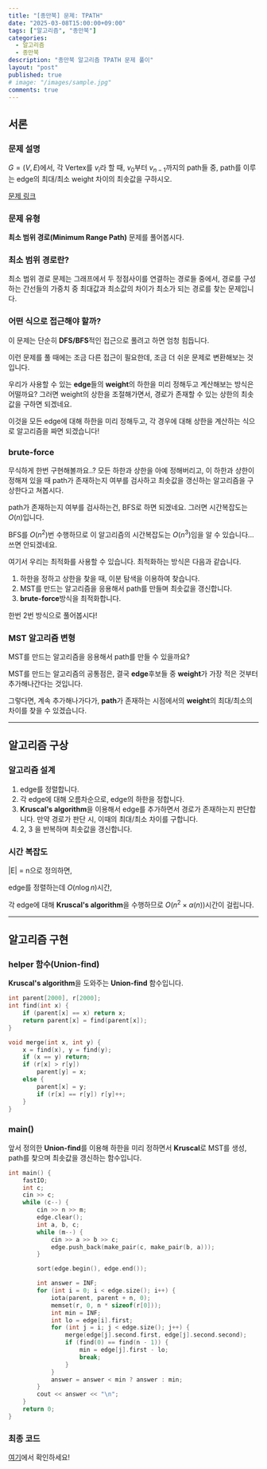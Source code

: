 ```yaml
---
title: "[종만북] 문제: TPATH"
date: "2025-03-08T15:00:00+09:00"
tags: ["알고리즘", "종만북"]
categories:
  - 알고리즘
  - 종만북
description: "종만북 알고리즘 TPATH 문제 풀이"
layout: "post"
published: true
# image: "/images/sample.jpg"
comments: true
---
```


## 서론
### 문제 설명
$G = (V, E)$에서, 각 Vertex를 $v_i$라 할 때, $v_0$부터 $v_{n-1}$까지의 path들 중, path를 이루는 edge의 최대/최소 weight 차이의 최솟값을 구하시오.

[문제 링크](https://algospot.com/judge/problem/read/TPATH)

### 문제 유형
**최소 범위 경로(Minimum Range Path)** 문제를 풀어봅시다.

### 최소 범위 경로란?
최소 범위 경로 문제는 그래프에서 두 정점사이를 연결하는 경로들 중에서, 경로를 구성하는 간선들의 가중치 중 최대값과 최소값의 차이가 최소가 되는 경로를 찾는 문제입니다.

### 어떤 식으로 접근해야 할까?
이 문제는 단순히 **DFS/BFS**적인 접근으로 풀려고 하면 엄청 힘듭니다.

이런 문제를 풀 때에는 조금 다른 접근이 필요한데, 조금 더 쉬운 문제로 변환해보는 것입니다.

우리가 사용할 수 있는 **edge**들의 **weight**의 하한을 미리 정해두고 계산해보는 방식은 어떨까요? 그러면 weight의 상한을 조절해가면서, 경로가 존재할 수 있는 상한의 최솟값을 구하면 되겠네요.

이것을 모든 edge에 대해 하한을 미리 정해두고, 각 경우에 대해 상한을 계산하는 식으로 알고리즘을 짜면 되겠습니다!

### brute-force
무식하게 한번 구현해볼까요..? 모든 하한과 상한을 아예 정해버리고, 이 하한과 상한이 정해져 있을 때 path가 존재하는지 여부를 검사하고 최솟값을 갱신하는 알고리즘을 구상한다고 쳐봅시다.

path가 존재하는지 여부를 검사하는건, BFS로 하면 되겠네요. 그러면 시간복잡도는 $O(n)$입니다.

BFS를 $O(n^2)$번 수행하므로 이 알고리즘의 시간복잡도는 $O(n^3)$임을 알 수 있습니다... 쓰면 안되겠네요.

여기서 우리는 최적화를 사용할 수 있습니다. 최적화하는 방식은 다음과 같습니다.

1. 하한을 정하고 상한을 찾을 때, 이분 탐색을 이용하여 찾습니다.
2. MST를 만드는 알고리즘을 응용해서 path를 만들며 최솟값을 갱신합니다.
3. **brute-force**방식을 최적화합니다.

한번 2번 방식으로 풀어봅시다!

### MST 알고리즘 변형
MST를 만드는 알고리즘을 응용해서 path를 만들 수 있을까요?

MST를 만드는 알고리즘의 공통점은, 결국 **edge**후보들 중 **weight**가 가장 적은 것부터 추가해나간다는 것입니다.

그렇다면, 계속 추가해나가다가, **path**가 존재하는 시점에서의 **weight**의 최대/최소의 차이를 찾을 수 있겠습니다.

* * *

## 알고리즘 구상
### 알고리즘 설계
1. edge를 정렬합니다.
2. 각 edge에 대해 오름차순으로, edge의 하한을 정합니다.
3. **Kruscal's algorithm**을 이용해서 edge를 추가하면서 경로가 존재하는지 판단합니다. 만약 경로가 판단 시, 이때의 최대/최소 차이를 구합니다.
4. 2, 3 을 반복하며 최솟값을 갱신합니다.

### 시간 복잡도
|E| = n으로 정의하면,

edge를 정렬하는데 $O(n \log n)$시간,

각 edge에 대해 **Kruscal's algorithm**을 수행하므로 $O(n^2 \times \alpha(n))$시간이 걸립니다.

* * *

## 알고리즘 구현
### helper 함수(Union-find)
**Kruscal's algorithm**을 도와주는 **Union-find** 함수입니다.

```c++
int parent[2000], r[2000];
int find(int x) {
    if (parent[x] == x) return x;
    return parent[x] = find(parent[x]);
}

void merge(int x, int y) {
    x = find(x), y = find(y);
    if (x == y) return;
    if (r[x] > r[y])
        parent[y] = x;
    else {
        parent[x] = y;
        if (r[x] == r[y]) r[y]++;
    }
}
```

### main()
앞서 정의한 **Union-find**를 이용해 하한을 미리 정하면서 **Kruscal**로 MST를 생성, path를 찾으며 최솟값을 갱신하는 함수입니다.

```c++
int main() {
    fastIO;
    int c;
    cin >> c;
    while (c--) {
        cin >> n >> m;
        edge.clear();
        int a, b, c;
        while (m--) {
            cin >> a >> b >> c;
            edge.push_back(make_pair(c, make_pair(b, a)));
        }

        sort(edge.begin(), edge.end());

        int answer = INF;
        for (int i = 0; i < edge.size(); i++) {
            iota(parent, parent + n, 0);
            memset(r, 0, n * sizeof(r[0]));
            int min = INF;
            int lo = edge[i].first;
            for (int j = i; j < edge.size(); j++) {
                merge(edge[j].second.first, edge[j].second.second);
                if (find(0) == find(n - 1)) {
                    min = edge[j].first - lo;
                    break;
                }
            }
            answer = answer < min ? answer : min;
        }
        cout << answer << "\n";
    }
    return 0;
}
```

### 최종 코드
[여기](https://github.com/sossos5989/algorithm/blob/main/algospot/tpath.cc)에서 확인하세요!
